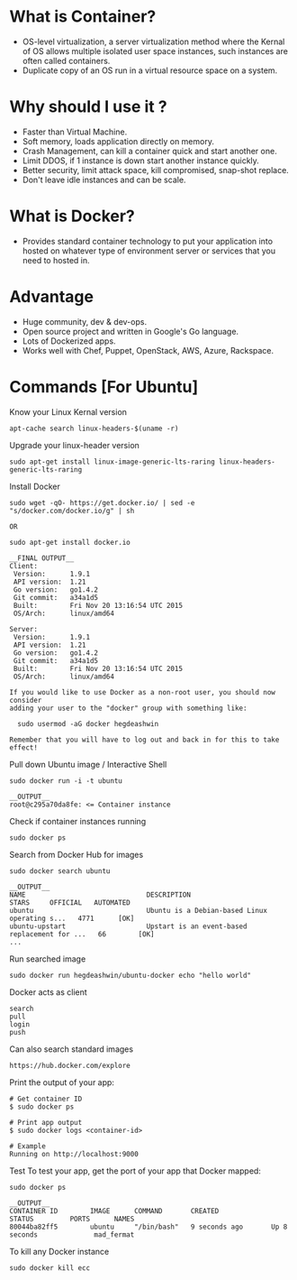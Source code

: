 # What is Container?
* OS-level virtualization, a server virtualization method where the Kernal of OS allows multiple isolated user space instances, such instances are often called containers.
* Duplicate copy of an OS run in a virtual resource space on a system.

# Why should I use it ?
* Faster than Virtual Machine.
* Soft memory, loads application directly on memory.
* Crash Management, can kill a container quick and start another one.
* Limit DDOS, if 1 instance is down start another instance quickly.
* Better security, limit attack space, kill compromised, snap-shot replace.
* Don't leave idle instances and can be scale.

# What is Docker?
* Provides standard container technology to put your application into hosted on whatever type of environment server or services that you need to hosted in.

# Advantage
* Huge community, dev & dev-ops.
* Open source project and written in Google's Go language.
* Lots of Dockerized apps.
* Works well with Chef, Puppet, OpenStack, AWS, Azure, Rackspace.

# Commands [For Ubuntu]

Know your Linux Kernal version
```
apt-cache search linux-headers-$(uname -r)
```

Upgrade your linux-header version
```
sudo apt-get install linux-image-generic-lts-raring linux-headers-generic-lts-raring
```

Install Docker
```
sudo wget -qO- https://get.docker.io/ | sed -e "s/docker.com/docker.io/g" | sh

OR

sudo apt-get install docker.io

__FINAL OUTPUT__
Client:
 Version:      1.9.1
 API version:  1.21
 Go version:   go1.4.2
 Git commit:   a34a1d5
 Built:        Fri Nov 20 13:16:54 UTC 2015
 OS/Arch:      linux/amd64

Server:
 Version:      1.9.1
 API version:  1.21
 Go version:   go1.4.2
 Git commit:   a34a1d5
 Built:        Fri Nov 20 13:16:54 UTC 2015
 OS/Arch:      linux/amd64

If you would like to use Docker as a non-root user, you should now consider
adding your user to the "docker" group with something like:

  sudo usermod -aG docker hegdeashwin

Remember that you will have to log out and back in for this to take effect!
```

Pull down Ubuntu image / Interactive Shell
```
sudo docker run -i -t ubuntu

__OUTPUT__
root@c295a70da8fe: <= Container instance
```

Check if container instances running
```
sudo docker ps
```

Search from Docker Hub for images
```
sudo docker search ubuntu

__OUTPUT__
NAME                              DESCRIPTION                                     STARS     OFFICIAL   AUTOMATED
ubuntu                            Ubuntu is a Debian-based Linux operating s...   4771      [OK]       
ubuntu-upstart                    Upstart is an event-based replacement for ...   66        [OK]      
...

```

Run searched image
```
sudo docker run hegdeashwin/ubuntu-docker echo "hello world"
```

Docker acts as client
```
search
pull
login
push
```

Can also search standard images
```
https://hub.docker.com/explore
```

Print the output of your app:
```
# Get container ID
$ sudo docker ps

# Print app output
$ sudo docker logs <container-id>

# Example
Running on http://localhost:9000
```

Test
To test your app, get the port of your app that Docker mapped:
```
sudo docker ps

__OUTPUT__
CONTAINER ID        IMAGE      COMMAND       CREATED             STATUS         PORTS      NAMES
80044ba82ff5        ubuntu     "/bin/bash"   9 seconds ago       Up 8 seconds              mad_fermat

```

To kill any Docker instance
```
sudo docker kill ecc
```
